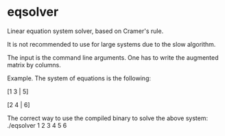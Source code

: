 # eqsolver
Linear equation system solver, based on Cramer's rule.

It is not recommended to use for large systems due to the slow algorithm.

The input is the command line arguments. One has to write the augmented matrix by columns.

Example.
The system of equations is the following:

[1 3 | 5]

[2 4 | 6]

The correct way to use the compiled binary to solve the above system:
./eqsolver 1 2 3 4 5 6
